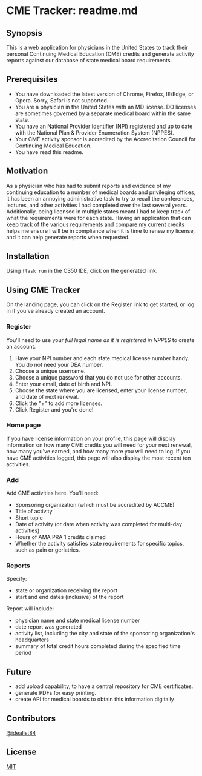 # CME Tracker: readme.md

## Synopsis
This is a web application for physicians in the United States to track their personal Continuing Medical Education (CME) credits and generate activity reports against our database of state medical board requirements.

## Prerequisites
- You have downloaded the latest version of Chrome, Firefox, IE/Edge, or Opera. Sorry, Safari is not supported.
- You are a physician in the United States with an MD license. DO licenses are sometimes governed by a separate medical board within the same state.
- You have an National Provider Identifier (NPI) registered and up to date with the National Plan & Provider Enumeration System (NPPES).
- Your CME activity sponsor is accredited by the Accreditation Council for Continuing Medical Education.
- You have read this readme.

## Motivation
As a physician who has had to submit reports and evidence of my continuing education to a number of medical boards and privileging offices, it has been an annoying administrative task to try to recall the conferences, lectures, and other activities I had completed over the last several years. Additionally, being licensed in multiple states meant I had to keep track of what the requirements were for each state. Having an application that can keep track of the various requirements and compare my current credits helps me ensure I will be in compliance when it is time to renew my license, and it can help generate reports when requested.

## Installation
Using `flask run` in the CS50 IDE, click on the generated link.

## Using CME Tracker
On the landing page, you can click on the Register link to get started, or log in if you've already created an account.

### Register
You'll need to use your *full legal name as it is registered in NPPES* to create an account.
1. Have your NPI number and each state medical license number handy. You do not need your DEA number.
2. Choose a unique username.
3. Choose a unique password that you do not use for other accounts.
4. Enter your email, date of birth and NPI.
5. Choose the state where you are licensed, enter your license number, and date of next renewal.
6. Click the "+" to add more licenses.
7. Click Register and you're done!

### Home page
If you have license information on your profile, this page will display information on how many CME credits you will need for your next renewal, how many you've earned, and how many more you will need to log.
If you have CME activities logged, this page will also display the most recent ten activities.

### Add
Add CME activities here. You'll need:
- Sponsoring organization (which must be accredited by ACCME)
- Title of activity
- Short topic
- Date of activity (or date when activity was completed for multi-day activities)
- Hours of AMA PRA 1 credits claimed
- Whether the activity satisfies state requirements for specific topics, such as pain or geriatrics.

### Reports
Specify:
- state or organization receiving the report
- start and end dates (inclusive) of the report

Report will include:
- physician name and state medical license number
- date report was generated
- activity list, including the city and state of the sponsoring organization's headquarters
- summary of total credit hours completed during the specified time period

## Future
- add upload capability, to have a central repository for CME certificates.
- generate PDFs for easy printing.
- create API for medical boards to obtain this information digitally

## Contributors
[@idealist84](https://github.com/idealist84)

## License
[MIT](https://opensource.org/licenses/MIT)

